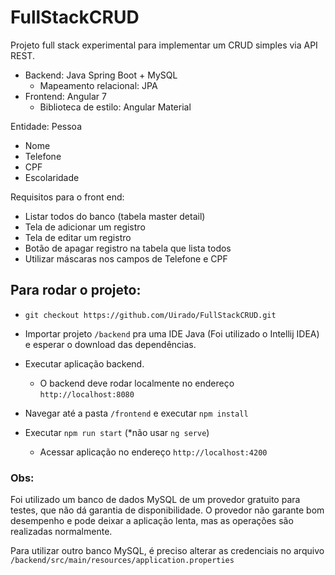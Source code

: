 # FullStackCRUD

Projeto full stack experimental para implementar um CRUD simples via API REST.

- Backend: Java Spring Boot + MySQL
    - Mapeamento relacional: JPA
- Frontend: Angular 7
    - Biblioteca de estilo: Angular Material

Entidade: Pessoa
- Nome
- Telefone
- CPF
- Escolaridade

Requisitos para o front end:
- Listar todos do banco (tabela master detail)
- Tela de adicionar um registro
- Tela de editar um registro
- Botão de apagar registro na tabela que lista todos
- Utilizar máscaras nos campos de Telefone e CPF

## Para rodar o projeto:

- `git checkout https://github.com/Uirado/FullStackCRUD.git`

- Importar projeto `/backend` pra uma IDE Java (Foi utilizado o Intellij IDEA) e esperar o download das dependências.
- Executar aplicação backend.
    - O backend deve rodar localmente no endereço `http://localhost:8080`

- Navegar até a pasta `/frontend` e executar `npm install`
- Executar `npm run start` (*não usar `ng serve`)
    - Acessar aplicação no endereço `http://localhost:4200`


### Obs: 

Foi utilizado um banco de dados MySQL de um provedor gratuito para testes, que não dá garantia de disponibilidade. O provedor não garante bom desempenho e pode deixar a aplicação lenta, mas as operações são realizadas normalmente.

Para utilizar outro banco MySQL, é preciso alterar as credenciais no arquivo `/backend/src/main/resources/application.properties`

